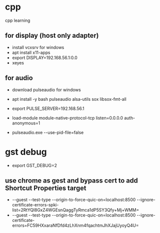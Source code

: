 # cpp
cpp learning 

## for display (host only adapter)
* install vcxsrv for windows
* apt install x11-apps
* export DISPLAY=192.168.56.1:0.0
* xeyes

## for audio
* download pulseaudio for windows

* apt install -y bash pulseaudio alsa-utils sox libsox-fmt-all

* export PULSE_SERVER=192.168.56.1
* load-module module-native-protocol-tcp listen=0.0.0.0 auth-anonymous=1
* pulseaudio.exe --use-pid-file=false

# gst debug 
* export GST_DEBUG=2

## use chrome as gest and bypass cert to add Shortcut Properties target
* --guest  --test-type --origin-to-force-quic-on=localhost:8500 --ignore-certificate-errors-spki-list=2RtYQI8GxZ4WGEsnQaggTyRmca1dP5SY3Qfy+Mj+WMM=
* --guest  --test-type --origin-to-force-quic-on=localhost:8500 --ignore-certificate-errors=FC59HXxaraNfDfd4zLhXnm4fqachtmJhXJajUyoyQ4U=

